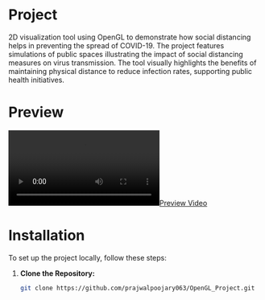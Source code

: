 # Project

2D visualization tool using OpenGL to demonstrate how social distancing helps in preventing the spread of COVID-19. The project features simulations of public spaces illustrating the impact of social distancing measures on virus transmission. The tool visually highlights the benefits of maintaining physical distance to reduce infection rates, supporting public health initiatives.

# Preview

[![Preview Video](https://user-images.githubusercontent.com/70750902/128629475-091c93d2-6ca4-4b34-b901-42162ae4bc1f.mp4)](https://user-images.githubusercontent.com/70750902/128629475-091c93d2-6ca4-4b34-b901-42162ae4bc1f.mp4)

# Installation

To set up the project locally, follow these steps:

1. **Clone the Repository:**
   ```bash
   git clone https://github.com/prajwalpoojary063/OpenGL_Project.git
